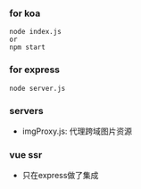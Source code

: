 ### for koa
```
node index.js
or
npm start
```

### for express
```
node server.js
```

### servers
- imgProxy.js: 代理跨域图片资源

### vue ssr
- 只在express做了集成